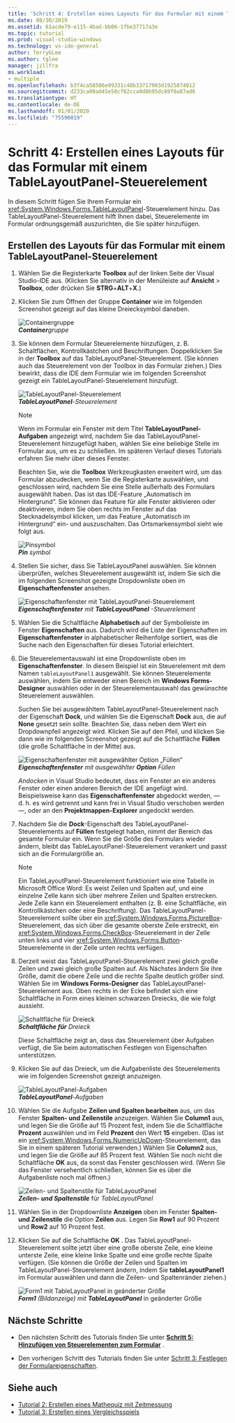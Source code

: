 ```yaml
---
title: 'Schritt 4: Erstellen eines Layouts für das Formular mit einem TableLayoutPanel-Steuerelement'
ms.date: 08/30/2019
ms.assetid: 61acde79-e115-4bad-bb06-1fbe37717a3e
ms.topic: tutorial
ms.prod: visual-studio-windows
ms.technology: vs-ide-general
author: TerryGLee
ms.author: tglee
manager: jillfra
ms.workload:
- multiple
ms.openlocfilehash: b3f4ca58506e99331c48b33717903d1925874912
ms.sourcegitcommit: d233ca00ad45e50cf62cca0d0b95dc69f0a87ad6
ms.translationtype: HT
ms.contentlocale: de-DE
ms.lasthandoff: 01/01/2020
ms.locfileid: "75590019"
---
```

# <a name="step-4-lay-out-your-form-with-a-tablelayoutpanel-control"></a>Schritt 4: Erstellen eines Layouts für das Formular mit einem TableLayoutPanel-Steuerelement

In diesem Schritt fügen Sie Ihrem Formular ein <xref:System.Windows.Forms.TableLayoutPanel>-Steuerelement hinzu. Das TableLayoutPanel-Steuerelement hilft Ihnen dabei, Steuerelemente im Formular ordnungsgemäß auszurichten, die Sie später hinzufügen.

## <a name="how-to-lay-out-your-form-with-a-tablelayoutpanel-control"></a>Erstellen des Layouts für das Formular mit einem TableLayoutPanel-Steuerelement

1. Wählen Sie die Registerkarte **Toolbox** auf der linken Seite der Visual Studio-IDE aus. (Klicken Sie alternativ in der Menüleiste auf **Ansicht** > **Toolbox**, oder drücken Sie **STRG**+**ALT**+**X**.)

1. Klicken Sie zum Öffnen der Gruppe **Container** wie im folgenden Screenshot gezeigt auf das kleine Dreiecksymbol daneben.

     ![Containergruppe](../ide/media/express_toolbox.png)<br>
***Container****gruppe*

1. Sie können dem Formular Steuerelemente hinzufügen, z. B. Schaltflächen, Kontrollkästchen und Beschriftungen. Doppelklicken Sie in der **Toolbox** auf das TableLayoutPanel-Steuerelement. (Sie können auch das Steuerelement von der Toolbox in das Formular ziehen.) Dies bewirkt, dass die IDE dem Formular wie im folgenden Screenshot gezeigt ein TableLayoutPanel-Steuerelement hinzufügt.

     ![TableLayoutPanel-Steuerelement](../ide/media/express_formtablelayout.png)<br>
***TableLayoutPanel***-*Steuerelement*

    > [!NOTE]
    > Wenn im Formular ein Fenster mit dem Titel **TableLayoutPanel-Aufgaben** angezeigt wird, nachdem Sie das TableLayoutPanel-Steuerelement hinzugefügt haben, wählen Sie eine beliebige Stelle im Formular aus, um es zu schließen. Im späteren Verlauf dieses Tutorials erfahren Sie mehr über dieses Fenster.

     Beachten Sie, wie die **Toolbox** Werkzeugkasten erweitert wird, um das Formular abzudecken, wenn Sie die Registerkarte auswählen, und geschlossen wird, nachdem Sie eine Stelle außerhalb des Formulars ausgewählt haben. Das ist das IDE-Feature „Automatisch im Hintergrund“. Sie können das Feature für alle Fenster aktivieren oder deaktivieren, indem Sie oben rechts im Fenster auf das Stecknadelsymbol klicken, um das Feature „Automatisch im Hintergrund“ ein- und auszuschalten. Das Ortsmarkensymbol sieht wie folgt aus.

     ![Pinsymbol](../ide/media/express_pushpintoolbox.png)<br>
***Pin*** *symbol*

1. Stellen Sie sicher, dass Sie TableLayoutPanel auswählen. Sie können überprüfen, welches Steuerelement ausgewählt ist, indem Sie sich die im folgenden Screenshot gezeigte Dropdownliste oben im **Eigenschaftenfenster** ansehen.

     ![Eigenschaftenfenster mit TableLayoutPanel-Steuerelement](../ide/media/express_controlspropwin.png)<br>
***Eigenschaftenfenster*** *mit* ***TableLayoutPanel*** *-Steuerelement*

1. Wählen Sie die Schaltfläche **Alphabetisch** auf der Symbolleiste im Fenster **Eigenschaften** aus. Dadurch wird die Liste der Eigenschaften im **Eigenschaftenfenster** in alphabetischer Reihenfolge sortiert, was die Suche nach den Eigenschaften für dieses Tutorial erleichtert.

1. Die Steuerelementauswahl ist eine Dropdownliste oben im **Eigenschaftenfenster**. In diesem Beispiel ist ein Steuerelement mit dem Namen `tableLayoutPanel1` ausgewählt. Sie können Steuerelemente auswählen, indem Sie entweder einen Bereich im **Windows Forms-Designer** auswählen oder in der Steuerelementauswahl das gewünschte Steuerelement auswählen.

   Suchen Sie bei ausgewähltem TableLayoutPanel-Steuerelement nach der Eigenschaft **Dock**, und wählen Sie die Eigenschaft **Dock** aus, die auf **None** gesetzt sein sollte. Beachten Sie, dass neben dem Wert ein Dropdownpfeil angezeigt wird. Klicken Sie auf den Pfeil, und klicken Sie dann wie im folgenden Screenshot gezeigt auf die Schaltfläche **Füllen** (die große Schaltfläche in der Mitte) aus.

     ![Eigenschaftenfenster mit ausgewählter Option „Füllen“](../ide/media/express_docktable.png)<br>
***Eigenschaftenfenster*** *mit ausgewählter* ***Option*** *Füllen*

     *Andocken* in Visual Studio bedeutet, dass ein Fenster an ein anderes Fenster oder einen anderen Bereich der IDE angefügt wird. Beispielsweise kann das **Eigenschaftenfenster** abgedockt werden, &mdash;d. h. es wird getrennt und kann frei in Visual Studio verschoben werden&mdash;, oder an den **Projektmappen-Explorer** angedockt werden.

1. Nachdem Sie die **Dock**-Eigenschaft des TableLayoutPanel-Steuerelements auf **Füllen** festgelegt haben, nimmt der Bereich das gesamte Formular ein. Wenn Sie die Größe des Formulars wieder ändern, bleibt das TableLayoutPanel-Steuerelement verankert und passt sich an die Formulargröße an.

    > [!NOTE]
    > Ein TableLayoutPanel-Steuerelement funktioniert wie eine Tabelle in Microsoft Office Word: Es weist Zeilen und Spalten auf, und eine einzelne Zelle kann sich über mehrere Zeilen und Spalten erstrecken. Jede Zelle kann ein Steuerelement enthalten (z. B. eine Schaltfläche, ein Kontrollkästchen oder eine Beschriftung). Das TableLayoutPanel-Steuerelement sollte über ein <xref:System.Windows.Forms.PictureBox>-Steuerelement, das sich über die gesamte oberste Zeile erstreckt, ein <xref:System.Windows.Forms.CheckBox>-Steuerelement in der Zelle unten links und vier <xref:System.Windows.Forms.Button>-Steuerelemente in der Zelle unten rechts verfügen.

1. Derzeit weist das TableLayoutPanel-Steuerelement zwei gleich große Zeilen und zwei gleich große Spalten auf. Als Nächstes ändern Sie ihre Größe, damit die obere Zeile und die rechte Spalte deutlich größer sind. Wählen Sie im **Windows Forms-Designer** das TableLayoutPanel-Steuerelement aus. Oben rechts in der Ecke befindet sich eine Schaltfläche in Form eines kleinen schwarzen Dreiecks, die wie folgt aussieht.

     ![Schaltfläche für Dreieck](../ide/media/express_iconblacktriangle.gif)<br>
***Schaltfläche für*** *Dreieck*

     Diese Schaltfläche zeigt an, dass das Steuerelement über Aufgaben verfügt, die Sie beim automatischen Festlegen von Eigenschaften unterstützen.

1. Klicken Sie auf das Dreieck, um die Aufgabenliste des Steuerelements wie im folgenden Screenshot gezeigt anzuzeigen.

     ![TableLayoutPanel-Aufgaben](../ide/media/express_tablepanel.png)<br>
***TableLayoutPanel***-*Aufgaben*

1. Wählen Sie die Aufgabe **Zeilen und Spalten bearbeiten** aus, um das Fenster **Spalten- und Zeilenstile** anzuzeigen. Wählen Sie **Column1** aus, und legen Sie die Größe auf 15 Prozent fest, indem Sie die Schaltfläche **Prozent** auswählen und im Feld **Prozent** den Wert **15** eingeben. (Das ist ein <xref:System.Windows.Forms.NumericUpDown>-Steuerelement, das Sie in einem späteren Tutorial verwenden.) Wählen Sie **Column2** aus, und legen Sie die Größe auf 85 Prozent fest. Wählen Sie noch nicht die Schaltfläche **OK** aus, da sonst das Fenster geschlossen wird. (Wenn Sie das Fenster versehentlich schließen, können Sie es über die Aufgabenliste noch mal öffnen.)

     ![Zeilen- und Spaltenstile für TableLayoutPanel](../ide/media/vs_tablelayoutpanel_setup.png)<br>
***Zeilen- und Spaltenstile*** für *TableLayoutPanel*

1. Wählen Sie in der Dropdownliste **Anzeigen** oben im Fenster **Spalten- und Zeilenstile** die Option **Zeilen** aus. Legen Sie **Row1** auf 90 Prozent und **Row2** auf 10 Prozent fest.

1. Klicken Sie auf die Schaltfläche **OK** . Das TableLayoutPanel-Steuerelement sollte jetzt über eine große oberste Zeile, eine kleine unterste Zeile, eine kleine linke Spalte und eine große rechte Spalte verfügen. (Sie können die Größe der Zeilen und Spalten im TableLayoutPanel-Steuerelement ändern, indem Sie **tableLayoutPanel1** im Formular auswählen und dann die Zeilen- und Spaltenränder ziehen.)

     ![Form1 mit TableLayoutPanel in geänderter Größe](../ide/media/vs_formafterlayoutpanel.png)<br>
***Form1*** *(Bildanzeige) mit* ***TableLayoutPanel*** in geänderter Größe

## <a name="next-steps"></a>Nächste Schritte

* Den nächsten Schritt des Tutorials finden Sie unter **[Schritt 5: Hinzufügen von Steuerelementen zum Formular](../ide/step-5-add-controls-to-your-form.md)** .

* Den vorherigen Schritt des Tutorials finden Sie unter [Schritt 3: Festlegen der Formulareigenschaften](../ide/step-3-set-your-form-properties.md).

## <a name="see-also"></a>Siehe auch

* [Tutorial 2: Erstellen eines Mathequiz mit Zeitmessung](tutorial-2-create-a-timed-math-quiz.md)
* [Tutorial 3: Erstellen eines Vergleichsspiels](tutorial-3-create-a-matching-game.md)

